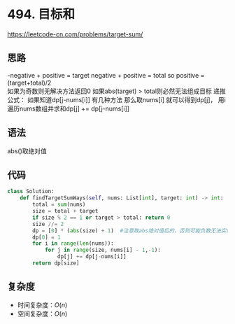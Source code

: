 # 494. 目标和
https://leetcode-cn.com/problems/target-sum/
## 思路
-negative + positive = target  negative + positive = total so positive = (target+total)/2   
如果为奇数则无解决方法返回0 如果abs(target) > total则必然无法组成目标
递推公式： 如果知道dp[j-nums[i]] 有几种方法 那么取nums[i] 就可以得到dp[j]， 用i遍历nums数组并求和dp[j] += dp[j-nums[i]]
## 语法
abs()取绝对值
## 代码
```python
class Solution:
    def findTargetSumWays(self, nums: List[int], target: int) -> int:
        total = sum(nums)
        size = total + target
        if size % 2 == 1 or target > total: return 0
        size //= 2
        dp = [0] * (abs(size) + 1)  #注意取abs绝对值后的，否则可能负数无法实例化
        dp[0] = 1
        for i in range(len(nums)):
            for j in range(size, nums[i] - 1,-1):
                dp[j] += dp[j-nums[i]]
        return dp[size]

```
## 复杂度
- 时间复杂度：$O(n)$ 
- 空间复杂度：$O(n)$
         